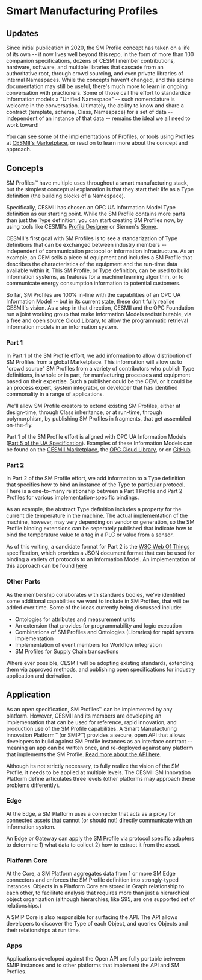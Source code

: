# Smart Manufacturing Profiles

## Updates

Since initial publication in 2020, the SM Profile concept has taken on a life of its own -- it now lives well beyond this repo, in the form of more than 100 companion specifications, dozens of CESMII member contributions, hardware, software, and multiple libraries that cascade from an authoritative root, through crowd sourcing, and even private libraries of internal Namespaces. While the concepts haven't changed, and this sparse documentation may still be useful, there's much more to learn in ongoing conversation with practioners. Some of those call the effort to standardize information models a "Unified Namespace" -- such nomenclature is welcome in the conversation. Ultimately, the ability to know and share a contract (template, schema, Class, Namespace) for a set of data -- independent of an instance of that data -- remains the ideal we all need to work toward!

You can see some of the implementations of Profiles, or tools using Profiles at [CESMII's Marketplace](https://marketplace.cesmii.net), or read on to learn more about the concept and approach.

## Concepts

SM Profiles™ have multiple uses throughout a smart manufacturing stack, but the simplest conceptual explanation is that they start their life as a Type definition (the building blocks of a Namespace).

Specifically, CESMII has chosen an OPC UA Information Model Type definition as our starting point. While the SM Profile contains more parts than just the Type definition, you can start creating SM Profiles now, by using tools like CESMII's [Profile Designer](https://profiledesigner.cesmii.net) or Siemen's [Siome](https://support.industry.siemens.com/cs/document/109755133/siemens-opc-ua-modeling-editor-(siome)?lc=en-WW&dti=0).

CESMII's first goal with SM Profiles is to see a standarization of Type definitions that can be exchanged between industry members -- independent of communication protocol or information infrastructure. As an example, an OEM sells a piece of equipment and includes a SM Profile that describes the characteristics of the equipment and the run-time data available within it. This SM Profile, or Type definition, can be used to build information systems, as features for a machine learning algorithm, or to communicate energy consumption information to potential customers.

So far, SM Profiles are 100% in-line with the capabilities of an OPC UA Information Model -- but in its current state, these don't fully realise CESMII's vision. As a step in that direction, CESMII and the OPC Foundation run a joint working group that make Information Models redistributable, via a free and open source [Cloud Library](https://github.com/cesmii/CESMII-CloudLibrary), to allow the programmatic retrieval information models in an information system.

### Part 1

In Part 1 of the SM Profile effort, we add information to allow distribution of SM Profiles from a global Marketplace. This information will allow us to "crowd source" SM Profiles from a variety of contributors who publish Type definitions, in whole or in part, for manfacturing processes and equipment based on their expertise. Such a publisher could be the OEM, or it could be an process expert, system integrator, or developer that has identified commonality in a range of applications.

We'll allow SM Profile creators to extend existing SM Profiles, either at design-time, through Class inheritance, or at run-time, through polymorphism, by publishing SM Profiles in fragments, that get assembled on-the-fly.

Part 1 of the SM Profile effort is aligned with OPC UA Information Models ([Part 5 of the UA Specification](https://reference.opcfoundation.org/v104/Core/docs/Part5/)). Examples of these Information Models can be found on the [CESMII Marketplace](https://marketplace.cesmii.net), the [OPC Cloud Library](https://github.com/OPCFoundation/UA-CloudLibrary), or on [GitHub](https://github.com/OPCFoundation/UA-Nodeset).

### Part 2

In Part 2 of the SM Profile effort, we add information to a Type definition that specifies how to bind an instance of the Type to particular protocol. There is a one-to-many relationship between a Part 1 Profile and Part 2 Profiles for various implementation-specific bindings.

As an example, the abstract Type definition includes a property for the current die temperature in the machine. The actual implementation of the machine, however, may very depending on vendor or generation, so the SM Profile binding extensions can be seperately published that indicate how to bind the temperature value to a tag in a PLC or value from a sensor.

As of this writing, a candidate format for Part 2 is the [W3C Web Of Things](https://www.w3.org/WoT/) specification, which provides a JSON document format that can be used for binding a variety of protocols to an Information Model. An implementation of this approach can be found [here](https://github.com/OPCFoundation/UA-EdgeTranslator)

### Other Parts

As the membership collaborates with standards bodies, we've identified some additional capabilities we want to include in SM Profiles, that will be added over time. Some of the ideas currently being discussed include:
- Ontologies for attributes and measurement units
- An extension that provides for programmability and logic execution
- Combinations of SM Profiles and Ontologies (Libraries) for rapid system implementation
- Implementation of event members for Workflow integration
- SM Profiles for Supply Chain transactions

Where ever possible, CESMII will be adopting existing standards, extending them via approved methods, and publishing open specifications for industry application and derivation.

## Application

As an open specification, SM Profiles™ can be implemented by any platform. However, CESMII and its members are developing an implementation that can be used for reference, rapid innovation, and production use of the SM Profile capabilities. A Smart Manufacturing Innovation Platform™ (or SMIP™) provides a secure, open API that allows developers to build against SM Profile instances as an interface contract -- meaning an app can be written once, and re-deployed against any platform that implements the SM Profile. [Read more about the API here](https://github.com/cesmii/API).

Although its not strictly necessary, to fully realize the vision of the SM Profile, it needs to be applied at multiple levels. The CESMII SM Innovation Platform define articulates three levels (other platforms may approach these problems differently).

### Edge

At the Edge, a SM Platform uses a connector that acts as a proxy for connected assets that cannot (or should not) directly communicate with an information system.

An Edge or Gateway can apply the SM Profile via protocol specific adapters to determine 1) what data to collect 2) how to extract it from the asset.

### Platform Core

At the Core, a SM Platform aggregates data from 1 or more SM Edge connectors and enforces the SM Profile definition into strongly-typed instances. Objects in a Platform Core are stored in Graph relationship to each other, to facilitate analysis that requires more than just a hierarchical object organization (although hierarchies, like S95, are one supported set of relationships.)

A SMIP Core is also responsible for surfacing the API. The API allows developers to discover the Type of each Object, and queries Objects and their relationships at run time.

### Apps

Applications developed against the Open API are fully portable between SMIP instances and to other platforms that implement the API and SM Profiles.
